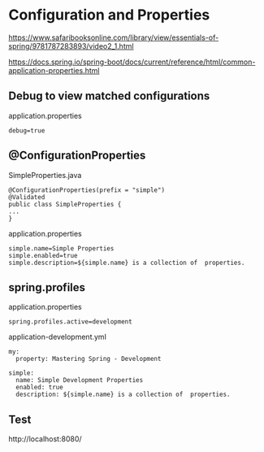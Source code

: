 # Configuration and Properties

https://www.safaribooksonline.com/library/view/essentials-of-spring/9781787283893/video2_1.html

https://docs.spring.io/spring-boot/docs/current/reference/html/common-application-properties.html

## Debug to view matched configurations

application.properties

```
debug=true
```

## @ConfigurationProperties

SimpleProperties.java

```
@ConfigurationProperties(prefix = "simple")
@Validated
public class SimpleProperties {
...
}
```

application.properties

```
simple.name=Simple Properties
simple.enabled=true
simple.description=${simple.name} is a collection of  properties.
```

## spring.profiles

application.properties

```
spring.profiles.active=development
```

application-development.yml

```
my:
  property: Mastering Spring - Development

simple:
  name: Simple Development Properties
  enabled: true
  description: ${simple.name} is a collection of  properties.
```

## Test

http://localhost:8080/